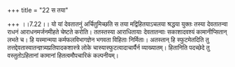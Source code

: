 +++
title = "22 स तया"

+++
।।7.22।। यो यां देवतातनुं अर्चितुमिच्छति स तया मद्विहितयाऽचलया श्रद्धया
युक्तः तस्या देवतातन्वा राधनं आराधनमर्जनमीहते चेष्टते करोति। ततस्तस्या
आराधितायाः देवतातन्वाः सकाशादवश्यं कामानीप्सितान् लभते च। हि यस्मान्मया
कर्मफलविभागज्ञेन भगवता विहिताः निर्मिताः। अतस्तान् हि स्फुटमेतदिति तु
तत्तद्देवतास्वातन्ज्ञत्र्यप्रतिपादकशास्त्रे लोके
चास्यास्फुटत्वादाचार्यैर्न व्याख्यातम्। हितानिति पदच्छेदे तु
वस्तुतोऽहितानां कामानां हितत्वमौपचारिकं कल्पनीयम्।
